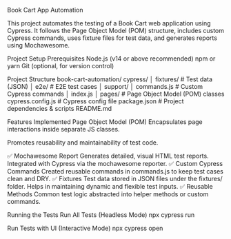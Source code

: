 Book Cart App Automation

This project automates the testing of a Book Cart web application using Cypress. It follows the Page Object Model (POM) structure, includes custom Cypress commands, uses fixture files for test data, and generates reports using Mochawesome.

Project Setup
Prerequisites
Node.js (v14 or above recommended)
npm or yarn
Git (optional, for version control)

 Project Structure
 book-cart-automation/
 cypress/
│  fixtures/         # Test data (JSON)
│   e2e/              # E2E test cases
│   support/
│     commands.js   # Custom Cypress commands
│      index.js
│      pages/            # Page Object Model (POM) classes
cypress.config.js     # Cypress config file
package.json          # Project dependencies & scripts
README.md

Features Implemented
Page Object Model (POM)
Encapsulates page interactions inside separate JS classes.

Promotes reusability and maintainability of test code.

✅ Mochawesome Report
Generates detailed, visual HTML test reports.
Integrated with Cypress via the mochawesome reporter.
✅ Custom Cypress Commands
Created reusable commands in commands.js to keep test cases clean and DRY.
✅ Fixtures
Test data stored in JSON files under the fixtures/ folder.
Helps in maintaining dynamic and flexible test inputs.
✅ Reusable Methods
Common test logic abstracted into helper methods or custom commands.

Running the Tests
Run All Tests (Headless Mode)
npx cypress run

Run Tests with UI (Interactive Mode)
npx cypress open



